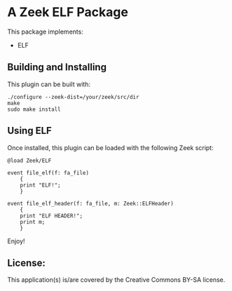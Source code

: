 
# A Zeek ELF Package

This package implements:

- ELF

## Building and Installing

This plugin can be built with:

```
./configure --zeek-dist=/your/zeek/src/dir
make
sudo make install
```

## Using ELF

Once installed, this plugin can be loaded with the following Zeek script:

```
@load Zeek/ELF

event file_elf(f: fa_file)
    {
    print "ELF!";
    }

event file_elf_header(f: fa_file, m: Zeek::ELFHeader)
    {
    print "ELF HEADER!";
    print m;
    }
```

Enjoy!

## License:

This application(s) is/are covered by the Creative Commons BY-SA license.